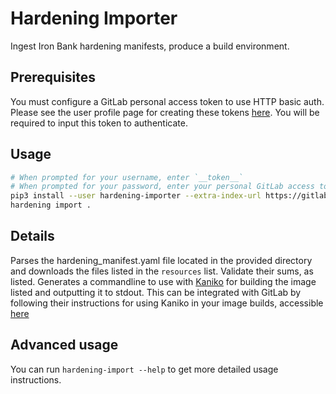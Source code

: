 # Hardening Importer

Ingest Iron Bank hardening manifests, produce a build environment.

## Prerequisites

You must configure a GitLab personal access token to use HTTP basic auth. Please see the user profile page for creating these tokens [here](https://gitlab.jharmison.com/-/profile/personal_access_tokens). You will be required to input this token to authenticate.

## Usage

```sh
# When prompted for your username, enter `__token__`
# When prompted for your password, enter your personal GitLab access token
pip3 install --user hardening-importer --extra-index-url https://gitlab.jharmison.com/api/v4/projects/4/packages/pypi/simple
hardening import .
```

## Details

Parses the hardening_manifest.yaml file located in the provided directory and downloads the files listed in the `resources` list. Validate their sums, as listed. Generates a commandline to use with [Kaniko](https://github.com/GoogleContainerTools/kaniko) for building the image listed and outputting it to stdout. This can be integrated with GitLab by following their instructions for using Kaniko in your image builds, accessible [here](https://docs.gitlab.com/ee/ci/docker/using_kaniko.html)

## Advanced usage

You can run `hardening-import --help` to get more detailed usage instructions.
